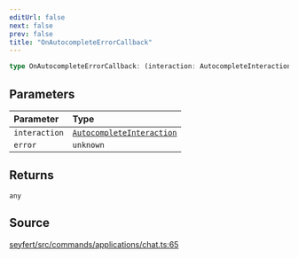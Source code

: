 ```yaml
---
editUrl: false
next: false
prev: false
title: "OnAutocompleteErrorCallback"
---
```


```ts
type OnAutocompleteErrorCallback: (interaction: AutocompleteInteraction, error: unknown) => any;
```

## Parameters

| Parameter | Type |
| :------ | :------ |
| `interaction` | [`AutocompleteInteraction`](/api/classes/autocompleteinteraction/) |
| `error` | `unknown` |

## Returns

`any`

## Source

[seyfert/src/commands/applications/chat.ts:65](https://github.com/potoland/potocuit/blob/c4fb0c1/src/commands/applications/chat.ts#L65)
